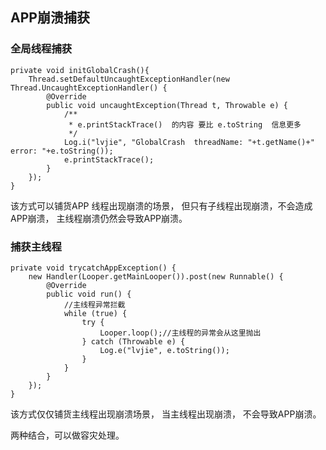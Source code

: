 ## APP崩溃捕获
### 全局线程捕获
```
private void initGlobalCrash(){
    Thread.setDefaultUncaughtExceptionHandler(new Thread.UncaughtExceptionHandler() {
        @Override
        public void uncaughtException(Thread t, Throwable e) {
            /**
             * e.printStackTrace()  的内容 要比 e.toString  信息更多
             */
            Log.i("lvjie", "GlobalCrash  threadName: "+t.getName()+"  error: "+e.toString());
            e.printStackTrace();
        }
    });
}
```

该方式可以铺货APP 线程出现崩溃的场景， 但只有子线程出现崩溃，不会造成APP崩溃， 主线程崩溃仍然会导致APP崩溃。

### 捕获主线程
```
private void trycatchAppException() {
    new Handler(Looper.getMainLooper()).post(new Runnable() {
        @Override
        public void run() {
            //主线程异常拦截
            while (true) {
                try {
                    Looper.loop();//主线程的异常会从这里抛出
                } catch (Throwable e) {
                    Log.e("lvjie", e.toString());
                }
            }
        }
    });
}
```

该方式仅仅铺货主线程出现崩溃场景， 当主线程出现崩溃， 不会导致APP崩溃。

两种结合，可以做容灾处理。